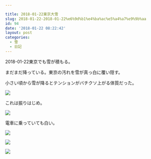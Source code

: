```yaml
---

title: 2018-01-22東京大雪
slug: 2018-01-22-2018-01-22%e6%9d%b1%e4%ba%ac%e5%a4%a7%e9%9b%aa
id: 94
date: '2018-01-22 08:22:42'
layout: post
categories:
  - 雪
  - 日記
---
```


2018-01-22東京でも雪が積もる。

まだまだ降っている。東京の汚れを雪が真っ白に覆い隠す。

小さい頃から雪が降るとテンションがバチクソ上がる体質だった。

![](https://cdn-ak.f.st-hatena.com/images/fotolife/p/peipeipe/20190630/20190630170423.jpg)

これは振りはじめ。

![](https://cdn-ak.f.st-hatena.com/images/fotolife/p/peipeipe/20190630/20190630172705.jpg)

電車に乗っていても白い。

![](https://cdn-ak.f.st-hatena.com/images/fotolife/p/peipeipe/20190630/20190630171803.jpg)

![](https://cdn-ak.f.st-hatena.com/images/fotolife/p/peipeipe/20190630/20190630165934.jpg)

![](https://cdn-ak.f.st-hatena.com/images/fotolife/p/peipeipe/20190630/20190630171001.jpg)
